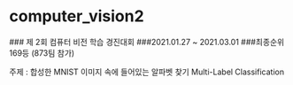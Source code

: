 # computer_vision2

###<DACON> 제 2회 컴퓨터 비전 학습 경진대회
###2021.01.27 ~ 2021.03.01
###최종순위 169등 (873팀 참가)

주제 : 합성한 MNIST 이미지 속에 들어있는 알파벳 찾기
       Multi-Label Classification
